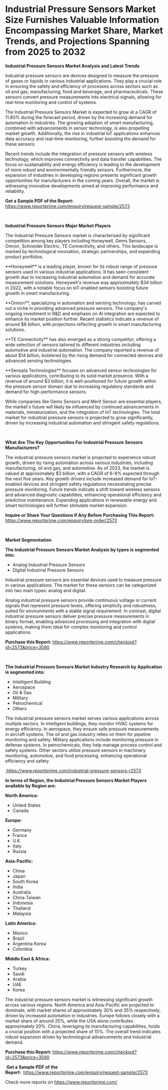 <p><h1>Industrial Pressure Sensors Market Size Furnishes Valuable Information Encompassing Market Share, Market Trends, and Projections Spanning from 2025 to 2032</h1></p><p><strong>Industrial Pressure Sensors Market Analysis and Latest Trends</strong></p>
<p><p>Industrial pressure sensors are devices designed to measure the pressure of gases or liquids in various industrial applications. They play a crucial role in ensuring the safety and efficiency of processes across sectors such as oil and gas, manufacturing, food and beverage, and pharmaceuticals. These sensors convert pressure measurements into electrical signals, allowing for real-time monitoring and control of systems.</p><p>The Industrial Pressure Sensors Market is expected to grow at a CAGR of 11.80% during the forecast period, driven by the increasing demand for automation in industries. The growing adoption of smart manufacturing, combined with advancements in sensor technology, is also propelling market growth. Additionally, the rise in industrial IoT applications enhances data accuracy and real-time monitoring, further boosting the demand for these sensors.</p><p>Recent trends include the integration of pressure sensors with wireless technology, which improves connectivity and data transfer capabilities. The focus on sustainability and energy efficiency is leading to the development of more robust and environmentally friendly sensors. Furthermore, the expansion of industries in developing regions presents significant growth opportunities for manufacturers in the coming years. Overall, the market is witnessing innovative developments aimed at improving performance and reliability.</p></p>
<p><strong>Get a Sample PDF of the Report:&nbsp;</strong> <a href="https://www.reportprime.com/enquiry/request-sample/2573?utm_campaign=3008&utm_medium=2&utm_source=Github&utm_content=ia&utm_term=18032025&utm_id=industrial-pressure-sensors">https://www.reportprime.com/enquiry/request-sample/2573</a></p>
<p>&nbsp;</p>
<p><strong>Industrial Pressure Sensors Major Market Players</strong></p>
<p><p>The Industrial Pressure Sensors market is characterized by significant competition among key players including Honeywell, Gems Sensors, Omron, Schneider Electric, TE Connectivity, and others. This landscape is marked by technological innovation, strategic partnerships, and expanding product portfolios.</p><p>**Honeywell** is a leading player, known for its robust range of pressure sensors used in various industrial applications. It has seen consistent growth due to increasing industrial automation and demand for accurate measurement solutions. Honeywell's revenue was approximately $34 billion in 2022, with a notable focus on IoT-enabled sensors boosting future growth in smart manufacturing.</p><p>**Omron**, specializing in automation and sensing technology, has carved out a niche in providing advanced pressure sensors. The company's ongoing investment in R&D and emphasis on AI integration are expected to enhance its market position further. Recent statistics indicate a revenue of around $8 billion, with projections reflecting growth in smart manufacturing solutions.</p><p>**TE Connectivity** has also emerged as a strong competitor, offering a wide selection of sensors tailored to different industries including automotive and industrial automation. The company reported a revenue of about $14 billion, bolstered by the rising demand for connected devices and advanced sensing technologies.</p><p>**Sensata Technologies** focuses on advanced sensor technologies for various applications, contributing to its solid market presence. With a revenue of around $3 billion, it is well-positioned for future growth within the pressure sensor domain due to increasing regulatory standards and demand for high-performance sensors.</p><p>While companies like Gems Sensors and Merit Sensor are essential players, the market's future will likely be influenced by continued advancements in materials, miniaturization, and the integration of IoT technologies. The total market for industrial pressure sensors is projected to grow significantly, driven by increasing industrial automation and stringent safety regulations.</p></p>
<p>&nbsp;</p>
<p><strong>What Are The Key Opportunities For Industrial Pressure Sensors Manufacturers?</strong></p>
<p><p>The industrial pressure sensors market is projected to experience robust growth, driven by rising automation across various industries, including manufacturing, oil and gas, and automotive. As of 2023, the market is valued at approximately $3 billion, with a CAGR of 6-8% expected through the next five years. Key growth drivers include increased demand for IoT-enabled devices and stringent safety regulations necessitating precise pressure monitoring. Future trends indicate a shift toward wireless sensors and advanced diagnostic capabilities, enhancing operational efficiency and predictive maintenance. Expanding applications in renewable energy and smart technologies will further stimulate market expansion.</p></p>
<p><strong>Inquire or Share Your Questions If Any Before Purchasing This Report:</strong> <a href="https://www.reportprime.com/enquiry/pre-order/2573?utm_campaign=3008&utm_medium=2&utm_source=Github&utm_content=ia&utm_term=18032025&utm_id=industrial-pressure-sensors">https://www.reportprime.com/enquiry/pre-order/2573</a></p>
<p>&nbsp;</p>
<p><strong>Market Segmentation</strong></p>
<p><strong>The Industrial Pressure Sensors Market Analysis by types is segmented into:</strong></p>
<p><ul><li>Analog Industrial Pressure Sensors</li><li>Digital Industrial Pressure Sensors</li></ul></p>
<p><p>Industrial pressure sensors are essential devices used to measure pressure in various applications. The market for these sensors can be categorized into two main types: analog and digital. </p><p>Analog industrial pressure sensors provide continuous voltage or current signals that represent pressure levels, offering simplicity and robustness, suited for environments with a stable signal requirement. In contrast, digital industrial pressure sensors deliver precise pressure measurements in binary format, enabling advanced processing and integration with digital systems, making them ideal for complex monitoring and control applications.</p></p>
<p><strong>Purchase this Report:&nbsp;</strong><a href="https://www.reportprime.com/checkout?id=2573&price=3590&utm_campaign=3008&utm_medium=2&utm_source=Github&utm_content=ia&utm_term=18032025&utm_id=industrial-pressure-sensors">https://www.reportprime.com/checkout?id=2573&price=3590</a></p>
<p>&nbsp;</p>
<p><strong>The Industrial Pressure Sensors Market Industry Research by Application is segmented into:</strong></p>
<p><ul><li>Intelligent Building</li><li>Aerospace</li><li>Oil & Gas</li><li>Military</li><li>Petrochemical</li><li>Others</li></ul></p>
<p><p>The industrial pressure sensors market serves various applications across multiple sectors. In intelligent buildings, they monitor HVAC systems for energy efficiency. In aerospace, they ensure safe pressure measurements in aircraft systems. The oil and gas industry relies on them for pipeline monitoring and safety. Military applications include monitoring pressure in defense systems. In petrochemicals, they help manage process control and safety systems. Other sectors utilize pressure sensors in machinery monitoring, automotive, and food processing, enhancing operational efficiency and safety.</p></p>
<p><a href="https://www.reportprime.com/industrial-pressure-sensors-r2573?utm_campaign=3008&utm_medium=2&utm_source=Github&utm_content=ia&utm_term=18032025&utm_id=industrial-pressure-sensors">&nbsp;https://www.reportprime.com/industrial-pressure-sensors-r2573</a></p>
<p><strong>In terms of Region, the Industrial Pressure Sensors Market Players available by Region are:</strong></p>
<p>
    <p> <strong> North America: </strong>
        <ul>
            <li>United States</li>
            <li>Canada</li>
        </ul>
        </p> 
    <p> <strong> Europe: </strong>
        <ul>
            <li>Germany</li>
            <li>France</li>
            <li>U.K.</li>
            <li>Italy</li>
            <li>Russia</li>
        </ul>
        </p> 
    <p> <strong> Asia-Pacific: </strong>
        <ul>
            <li>China</li>
            <li>Japan</li>
            <li>South Korea</li>
            <li>India</li>
            <li>Australia</li>
            <li>China Taiwan</li>
            <li>Indonesia</li>
            <li>Thailand</li>
            <li>Malaysia</li>
        </ul>
        </p> 
    <p> <strong> Latin America: </strong>
        <ul>
            <li>Mexico</li>
            <li>Brazil</li>
            <li>Argentina Korea</li>
            <li>Colombia</li>
        </ul>
        </p> 
    <p> <strong> Middle East & Africa: </strong>
        <ul>
            <li>Turkey</li>
            <li>Saudi</li>
            <li>Arabia</li>
            <li>UAE</li>
            <li>Korea</li>
        </ul>
    </p>
    </p>
<p><p>The industrial pressure sensors market is witnessing significant growth across various regions. North America and Asia-Pacific are projected to dominate, with market shares of approximately 30% and 35% respectively, driven by increased automation in industries. Europe follows closely with a market share of around 25%, while the USA alone contributes approximately 20%. China, leveraging its manufacturing capabilities, holds a crucial position with a projected share of 15%. The overall trend indicates robust expansion driven by technological advancements and industrial demand.</p></p>
<p><strong>Purchase this Report: </strong><a href="https://www.reportprime.com/checkout?id=2573&price=3590&utm_campaign=3008&utm_medium=2&utm_source=Github&utm_content=ia&utm_term=18032025&utm_id=industrial-pressure-sensors">https://www.reportprime.com/checkout?id=2573&price=3590</a></p>
<p>&nbsp;<strong>Get a Sample PDF of the Report:&nbsp;&nbsp;</strong><a href="https://www.reportprime.com/enquiry/request-sample/2573?utm_campaign=3008&utm_medium=2&utm_source=Github&utm_content=ia&utm_term=18032025&utm_id=industrial-pressure-sensors">https://www.reportprime.com/enquiry/request-sample/2573</a></p>
<p><strong></strong></p>
<p>Check more reports on <a href="https://www.reportprime.com/?utm_campaign=3008&utm_medium=2&utm_source=Github&utm_content=ia&utm_term=18032025&utm_id=industrial-pressure-sensors">https://www.reportprime.com/</a></p>